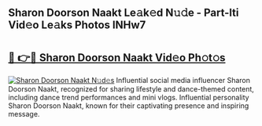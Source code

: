## Sharon Doorson Naakt Le𝚊k𝚎d N𝚞𝚍e - Part-lti Vid𝚎o Le𝚊ks Photos lNHw7

# <h2><a href="http://fb12w5.evod.top/?m=Sharon+Doorson+Naakt">🔗 👉🔴 Sharon Doorson Naakt Vid𝚎o Ph𝚘t𝚘s</a></h2>

[![Sharon Doorson Naakt N𝚞d𝚎s](https://i.imgur.com/8V9OHl7.gif)](http://fb12w5.evod.top/?m=Sharon+Doorson+Naakt)
Influential social media influencer Sharon Doorson Naakt, recognized for sharing lifestyle and dance-themed content, including dance trend performances and mini vlogs. Influential personality Sharon Doorson Naakt, known for their captivating presence and inspiring message. 
